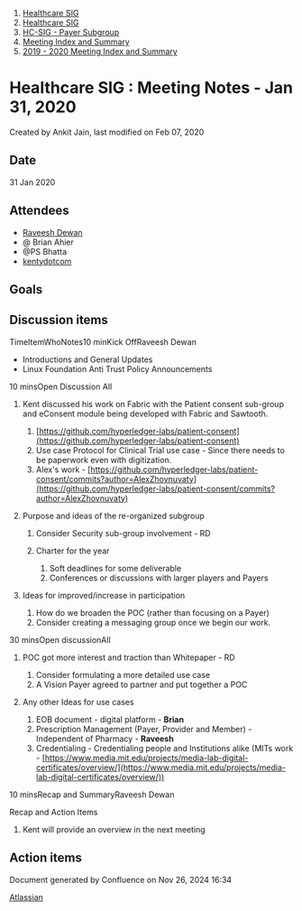1. [Healthcare SIG](index.html)
2. [Healthcare SIG](Healthcare-SIG_20545573.html)
3. [HC-SIG - Payer Subgroup](HC-SIG---Payer-Subgroup_20545772.html)
4. [Meeting Index and Summary](Meeting-Index-and-Summary_20562097.html)
5. [2019 - 2020 Meeting Index and Summary](2019---2020-Meeting-Index-and-Summary_20562096.html)

# Healthcare SIG : Meeting Notes - Jan 31, 2020

Created by Ankit Jain, last modified on Feb 07, 2020

## Date

31 Jan 2020

## Attendees

- [Raveesh Dewan](https://lf-hyperledger.atlassian.net/wiki/people/70121:649dc451-8286-49a2-9235-8e8961c00c8c?ref=confluence)
- @ Brian Ahier
- @PS Bhatta
- [kentydotcom](https://lf-hyperledger.atlassian.net/wiki/people/70121:00291719-8c53-44c0-993d-53f6b2c63679?ref=confluence)

## Goals

## Discussion items

TimeItemWhoNotes10 minKick OffRaveesh Dewan

- Introductions and General Updates
- Linux Foundation Anti Trust Policy Announcements

10 minsOpen Discussion All 

1. Kent discussed his work on Fabric with the Patient consent sub-group and eConsent module being developed with Fabric and Sawtooth.
   
   1. [https://github.com/hyperledger-labs/patient-consent](https://github.com/hyperledger-labs/patient-consent)
   2. Use case Protocol for Clinical Trial use case - Since there needs to be paperwork even with digitization.
   3. Alex's work - [https://github.com/hyperledger-labs/patient-consent/commits?author=AlexZhovnuvaty](https://github.com/hyperledger-labs/patient-consent/commits?author=AlexZhovnuvaty)
2. Purpose and ideas of the re-organized subgroup
   
   1. Consider Security sub-group involvement - RD
   2. Charter for the year
      
      1. Soft deadlines for some deliverable
      2. Conferences or discussions with larger players and Payers
3. Ideas for improved/increase in participation
   
   1. How do we broaden the POC (rather than focusing on a Payer)
   2. Consider creating a messaging group once we begin our work.

30 minsOpen discussionAll

1. POC got more interest and traction than Whitepaper - RD
   
   1. Consider formulating a more detailed use case
   2. A Vision Payer agreed to partner and put together a POC
2. Any other Ideas for use cases
   
   1. EOB document - digital platform - **Brian**
   2. Prescription Management (Payer, Provider and Member) - Independent of Pharmacy - **Raveesh**
   3. Credentialing - Credentialing people and Institutions alike (MITs work - [https://www.media.mit.edu/projects/media-lab-digital-certificates/overview/](https://www.media.mit.edu/projects/media-lab-digital-certificates/overview/))

10 minsRecap and SummaryRaveesh Dewan

Recap and Action Items

1. Kent will provide an overview in the next meeting

## Action items

Document generated by Confluence on Nov 26, 2024 16:34

[Atlassian](http://www.atlassian.com/)
